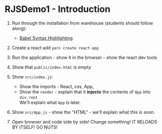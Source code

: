 # RJSDemo1 - Introduction

1. Run through the installation from warehouse (students should follow along):

   - [Babel Syntax Highlighting](https://warehouse.joincoded.com/workshop/react-1-introduction/setup/babel-syntax-highlighting/)

2. Create a react add `yarn create react-app`

3. Run the application - show it in the browser - show the react dev tools

4. Show that `public/index.html` is _empty_

5. Show `src/index.js`:

   - Show the imports - React, css, App,
   - Show the `render` - explain that it **injects** the contents of `App` into `div.root`  
     We'll explain what `App` is later.

6. Show `src/App.js` - show the "HTML" - we'll explain what this is soon.

7. Open browser and code side by side! Change something! IT RELOADS BY ITSELF! GO NUTS!
